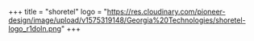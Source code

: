 +++
title = "shoretel"
logo = "https://res.cloudinary.com/pioneer-design/image/upload/v1575319148/Georgia%20Technologies/shoretel-logo_r1doln.png"
+++